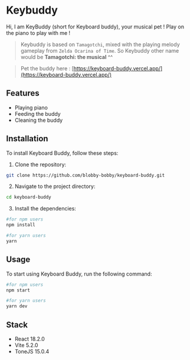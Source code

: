 # Keybuddy

Hi, I am KeyBuddy (short for Keyboard buddy), your musical pet ! Play on the piano to play with me !

> Keybuddy is based on `Tamagotchi`, mixed with the playing melody gameplay from `Zelda Ocarina of Time`. So Keybuddy other name would be **Tamagotchi: the musical** ^^

> Pet the buddy here : [https://keyboard-buddy.vercel.app/](https://keyboard-buddy.vercel.app/)

## Features

- Playing piano
- Feeding the buddy
- Cleaning the buddy

## Installation

To install Keyboard Buddy, follow these steps:

1. Clone the repository:

```bash
git clone https://github.com/blobby-bobby/keyboard-buddy.git
```

2. Navigate to the project directory:

```bash
cd keyboard-buddy
```

3. Install the dependencies:

```bash
#for npm users
npm install

#for yarn users
yarn
```

## Usage

To start using Keyboard Buddy, run the following command:

```bash
#for npm users
npm start

#for yarn users
yarn dev
```

## Stack

- React 18.2.0
- Vite 5.2.0
- ToneJS 15.0.4
